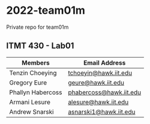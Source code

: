 # 2022-team01m
Private repo for team01m

## ITMT 430 - Lab01

|  **Members** |  **Email Address** |
|---|---|
| Tenzin Choeying  |  tchoeyin@hawk.iit.edu |
| Gregory Eure  | geure@hawk.iit.edu  | 
| Phallyn Habercoss  | phabercoss@hawk.iit.edu  | 
| Armani Lesure | alesure@hawk.iit.edu  | 
| Andrew Snarski | asnarski1@hawk.iit.edu  | 

